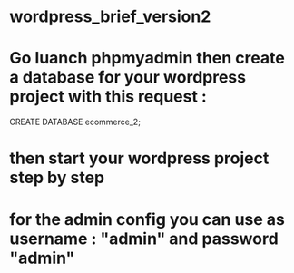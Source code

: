 # wordpress_brief_version2

# Go luanch phpmyadmin then create a database for your wordpress project with this request : 

CREATE DATABASE ecommerce_2;

# then start your wordpress project step by step

# for the admin config you can use as username : "admin" and password "admin"
